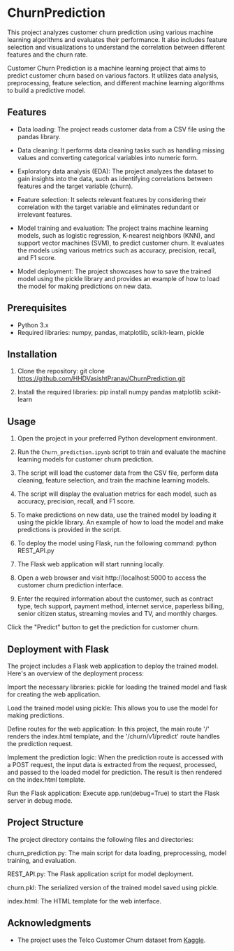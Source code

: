 # ChurnPrediction
This project analyzes customer churn prediction using various machine learning algorithms and evaluates their performance. It also includes feature selection and visualizations to understand the correlation between different features and the churn rate.

Customer Churn Prediction is a machine learning project that aims to predict customer churn based on various factors. It utilizes data analysis, preprocessing, feature selection, and different machine learning algorithms to build a predictive model.

## Features

- Data loading: The project reads customer data from a CSV file using the pandas library.

- Data cleaning: It performs data cleaning tasks such as handling missing values and converting categorical variables into numeric form.

- Exploratory data analysis (EDA): The project analyzes the dataset to gain insights into the data, such as identifying correlations between features and the target variable (churn).

- Feature selection: It selects relevant features by considering their correlation with the target variable and eliminates redundant or irrelevant features.

- Model training and evaluation: The project trains machine learning models, such as logistic regression, K-nearest neighbors (KNN), and support vector machines (SVM), to predict customer churn. It evaluates the models using various metrics such as accuracy, precision, recall, and F1 score.

- Model deployment: The project showcases how to save the trained model using the pickle library and provides an example of how to load the model for making predictions on new data.

## Prerequisites

- Python 3.x
- Required libraries: numpy, pandas, matplotlib, scikit-learn, pickle

## Installation

1. Clone the repository:
git clone https://github.com/HHDVasishtPranav/ChurnPrediction.git


2. Install the required libraries:
pip install numpy pandas matplotlib scikit-learn


## Usage

1. Open the project in your preferred Python development environment.

2. Run the `Churn_prediction.ipynb` script to train and evaluate the machine learning models for customer churn prediction.

3. The script will load the customer data from the CSV file, perform data cleaning, feature selection, and train the machine learning models.

4. The script will display the evaluation metrics for each model, such as accuracy, precision, recall, and F1 score.

5. To make predictions on new data, use the trained model by loading it using the pickle library. An example of how to load the model and make predictions is provided in the script.
6. To deploy the model using Flask, run the following command:
    python REST_API.py
7. The Flask web application will start running locally.
8. Open a web browser and visit http://localhost:5000 to access the customer churn prediction interface.
9. Enter the required information about the customer, such as contract type, tech support, payment method, internet service, paperless billing, senior citizen status, streaming movies and TV, and monthly charges.

Click the "Predict" button to get the prediction for customer churn.

## Deployment with Flask
The project includes a Flask web application to deploy the trained model. Here's an overview of the deployment process:

Import the necessary libraries: pickle for loading the trained model and flask for creating the web application.

Load the trained model using pickle: This allows you to use the model for making predictions.

Define routes for the web application: In this project, the main route '/' renders the index.html template, and the '/churn/v1/predict' route handles the prediction request.

Implement the prediction logic: When the prediction route is accessed with a POST request, the input data is extracted from the request, processed, and passed to the loaded model for prediction. The result is then rendered on the index.html template.

Run the Flask application: Execute app.run(debug=True) to start the Flask server in debug mode.
## Project Structure
The project directory contains the following files and directories:

churn_prediction.py: The main script for data loading, preprocessing, model training, and evaluation.

REST_API.py: The Flask application script for model deployment.

churn.pkl: The serialized version of the trained model saved using pickle.

index.html: The HTML template for the web interface.

## Acknowledgments

- The project uses the Telco Customer Churn dataset from [Kaggle](https://www.kaggle.com/blastchar/telco-customer-churn).
